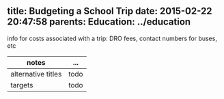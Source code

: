 title: Budgeting a School Trip
date: 2015-02-22 20:47:58
parents:
  Education: ../education
---

info for costs associated with a trip: DRO fees, contact numbers for buses, etc

 notes | ...
-------|-----
alternative titles | todo
targets | todo

